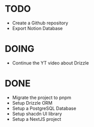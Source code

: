 # TODO

- Create a Github repository
- Export Notion Database

# DOING

- Continue the YT video about Drizzle

# DONE

- Migrate the project to pnpm
- Setup Drizzle ORM
- Setup a PostgreSQL Database
- Setup shacdn UI library
- Setup a NextJS project
